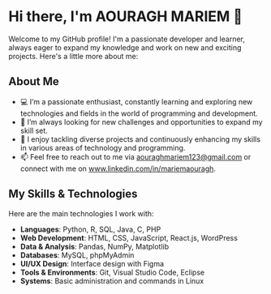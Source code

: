 # Hi there, I'm AOURAGH MARIEM 👋

Welcome to my GitHub profile! I'm a passionate developer and learner, always eager to expand my knowledge and work on new and exciting projects. Here's a little more about me:

## About Me
- 💻 I’m a passionate enthusiast, constantly learning and exploring new technologies and fields in the world of programming and development.
- 🌱 I’m always looking for new challenges and opportunities to expand my skill set.
- 🔧 I enjoy tackling diverse projects and continuously enhancing my skills in various areas of technology and programming.
- 📫 Feel free to reach out to me via aouraghmariem123@gmail.com or connect with me on www.linkedin.com/in/mariemaouragh.

## My Skills & Technologies
Here are the main technologies I work with:
- **Languages**: Python, R, SQL, Java, C, PHP
- **Web Development**: HTML, CSS, JavaScript, React.js, WordPress
- **Data & Analysis**: Pandas, NumPy, Matplotlib
- **Databases**: MySQL, phpMyAdmin
- **UI/UX Design**: Interface design with Figma
- **Tools & Environments**: Git, Visual Studio Code, Eclipse
- **Systems**: Basic administration and commands in Linux


